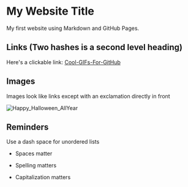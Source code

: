 # My Website Title 

My first website using Markdown and GitHub Pages.

## Links (Two hashes is a second level heading)

Here's a clickable link: [Cool-GIFs-For-GitHub](https://github.com/Anmol-Baranwal/Cool-GIFs-For-GitHub?tab=readme-ov-file)

## Images

Images look like links except with an exclamation directly in front

![Happy_Halloween_AllYear](https://user-images.githubusercontent.com/74038190/216121919-60befe4d-11c6-4227-8992-35221d12ff54.png)

## Reminders

Use a dash space for unordered lists

- Spaces matter

- Spelling matters

- Capitalization matters
